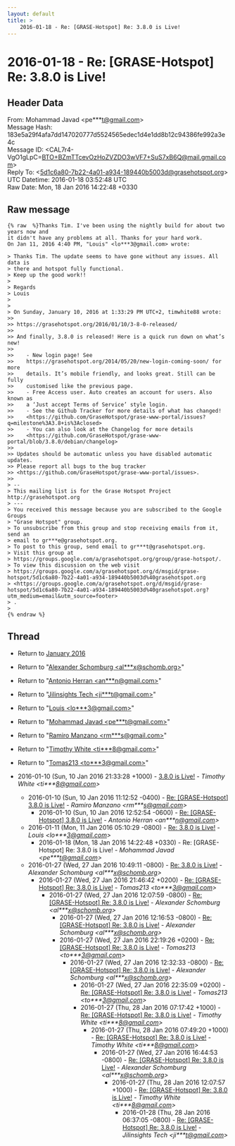 ```yaml
---
layout: default
title: >
    2016-01-18 - Re: [GRASE-Hotspot] Re: 3.8.0 is Live!
---
```


# 2016-01-18 - Re: [GRASE-Hotspot] Re: 3.8.0 is Live!

## Header Data

From: Mohammad Javad \<pe***t@gmail.com\><br>
Message Hash: 183e5a29f4afa7dd147020777d5524565edec1d4e1dd8b12c94386fe992a3e4c<br>
Message ID: \<CAL7r4-VgO1gLpC=BTO+BZmTTcevOzHoZVZDO3wVF7+SuS7xB6Q@mail.gmail.com\><br>
Reply To: \<5d1c6a80-7b22-4a01-a934-189440b5003d@grasehotspot.org\><br>
UTC Datetime: 2016-01-18 03:52:48 UTC<br>
Raw Date: Mon, 18 Jan 2016 14:22:48 +0330<br>

## Raw message

```
{% raw  %}Thanks Tim. I've been using the nightly build for about two years now and
it didn't have any problems at all. Thanks for your hard work.
On Jan 11, 2016 4:40 PM, "Louis" <lo***3@gmail.com> wrote:

> Thanks Tim. The update seems to have gone without any issues. All data is
> there and hotspot fully functional.
> Keep up the good work!!
>
> Regards
> Louis
>
>
> On Sunday, January 10, 2016 at 1:33:29 PM UTC+2, timwhite88 wrote:
>>
>> https://grasehotspot.org/2016/01/10/3-8-0-released/
>>
>> And finally, 3.8.0 is released! Here is a quick run down on what’s new!
>>
>>    - New login page! See
>>    https://grasehotspot.org/2014/05/20/new-login-coming-soon/ for more
>>    details. It’s mobile friendly, and looks great. Still can be fully
>>    customised like the previous page.
>>    - Free Access user. Auto creates an account for users. Also known as
>>    a ‘Just accept Terms of Service’ style login.
>>    - See the Github Tracker for more details of what has changed!
>>    <https://github.com/GraseHotspot/grase-www-portal/issues?q=milestone%3A3.8+is%3Aclosed>
>>    - You can also look at the Changelog for more details
>>    <https://github.com/GraseHotspot/grase-www-portal/blob/3.8.0/debian/changelog>
>>
>> Updates should be automatic unless you have disabled automatic updates.
>> Please report all bugs to the bug tracker
>> <https://github.com/GraseHotspot/grase-www-portal/issues>.
>>
> --
> This mailing list is for the Grase Hotspot Project http://grasehotspot.org
> ---
> You received this message because you are subscribed to the Google Groups
> "Grase Hotspot" group.
> To unsubscribe from this group and stop receiving emails from it, send an
> email to gr***e@grasehotspot.org.
> To post to this group, send email to gr***t@grasehotspot.org.
> Visit this group at
> https://groups.google.com/a/grasehotspot.org/group/grase-hotspot/.
> To view this discussion on the web visit
> https://groups.google.com/a/grasehotspot.org/d/msgid/grase-hotspot/5d1c6a80-7b22-4a01-a934-189440b5003d%40grasehotspot.org
> <https://groups.google.com/a/grasehotspot.org/d/msgid/grase-hotspot/5d1c6a80-7b22-4a01-a934-189440b5003d%40grasehotspot.org?utm_medium=email&utm_source=footer>
> .
>
{% endraw %}
```

## Thread

+ Return to [January 2016](/archive/2016/01)

+ Return to "[Alexander Schomburg <al***x<span>@</span>schomb.org>](/authors/al___x_at_schomb_org)"
+ Return to "[Antonio Herran <an***n<span>@</span>gmail.com>](/authors/an___n_at_gmail_com)"
+ Return to "[Jilinsights Tech <ji***t<span>@</span>gmail.com>](/authors/ji___t_at_gmail_com)"
+ Return to "[Louis <lo***3<span>@</span>gmail.com>](/authors/lo___3_at_gmail_com)"
+ Return to "[Mohammad Javad <pe***t<span>@</span>gmail.com>](/authors/pe___t_at_gmail_com)"
+ Return to "[Ramiro Manzano <rm***s<span>@</span>gmail.com>](/authors/rm___s_at_gmail_com)"
+ Return to "[Timothy White <ti***8<span>@</span>gmail.com>](/authors/ti___8_at_gmail_com)"
+ Return to "[Tomas213 <to***3<span>@</span>gmail.com>](/authors/to___3_at_gmail_com)"

+ 2016-01-10 (Sun, 10 Jan 2016 21:33:28 +1000) - [3.8.0 is Live!](/archive/2016/01/64601f9bb6496243cec015c9f8641f7ed1a89333bca6d30eb5867b6ea45cbff2) - _Timothy White \<ti***8@gmail.com\>_
  + 2016-01-10 (Sun, 10 Jan 2016 11:12:52 -0400) - [Re: [GRASE-Hotspot] 3.8.0 is Live!](/archive/2016/01/4c565dafb30fa0222d12cc7984ac7772369f95b85d45695d330499207db45287) - _Ramiro Manzano \<rm***s@gmail.com\>_
    + 2016-01-10 (Sun, 10 Jan 2016 12:52:54 -0600) - [Re: [GRASE-Hotspot] 3.8.0 is Live!](/archive/2016/01/b9405b312caea3a2e252ac4f4498d7083d9836a659ddd6c42d1357be961b5efa) - _Antonio Herran \<an***n@gmail.com\>_
  + 2016-01-11 (Mon, 11 Jan 2016 05:10:29 -0800) - [Re: 3.8.0 is Live!](/archive/2016/01/b9577221682c393e31d8681652d7449313844b0af7a894b60b37b0c74f86ceaa) - _Louis \<lo***3@gmail.com\>_
    + 2016-01-18 (Mon, 18 Jan 2016 14:22:48 +0330) - Re: [GRASE-Hotspot] Re: 3.8.0 is Live! - _Mohammad Javad \<pe***t@gmail.com\>_
  + 2016-01-27 (Wed, 27 Jan 2016 10:49:11 -0800) - [Re: 3.8.0 is Live!](/archive/2016/01/0242528d0902d9bb59cf9dbe5fc31677b1d3eadadc481482b4a2edd7d0dd6391) - _Alexander Schomburg \<al***x@schomb.org\>_
    + 2016-01-27 (Wed, 27 Jan 2016 21:46:42 +0200) - [Re: [GRASE-Hotspot] Re: 3.8.0 is Live!](/archive/2016/01/4c2820ade4bcfe3755380e578acc7f2c33d3d381416c2109b609455a2b95c8f0) - _Tomas213 \<to***3@gmail.com\>_
      + 2016-01-27 (Wed, 27 Jan 2016 12:07:59 -0800) - [Re: [GRASE-Hotspot] Re: 3.8.0 is Live!](/archive/2016/01/cad32bd6023e18386f4cd58b86b2341d66c54928d2e5e13e87d6be1231b59bd3) - _Alexander Schomburg \<al***x@schomb.org\>_
        + 2016-01-27 (Wed, 27 Jan 2016 12:16:53 -0800) - [Re: [GRASE-Hotspot] Re: 3.8.0 is Live!](/archive/2016/01/6235bc222f24e8ea29b45a48d83d1955ea9dd6c93ee0080bc2eefe68181d76b3) - _Alexander Schomburg \<al***x@schomb.org\>_
        + 2016-01-27 (Wed, 27 Jan 2016 22:19:26 +0200) - [Re: [GRASE-Hotspot] Re: 3.8.0 is Live!](/archive/2016/01/2bbe941b4bd1710567c32be0f3eb04df2217d62abdf9ba9a69450bc5319eb912) - _Tomas213 \<to***3@gmail.com\>_
          + 2016-01-27 (Wed, 27 Jan 2016 12:32:33 -0800) - [Re: [GRASE-Hotspot] Re: 3.8.0 is Live!](/archive/2016/01/b61c7280439487eb7f2af7333b220a06c56525af6fb1a78267dff26734610827) - _Alexander Schomburg \<al***x@schomb.org\>_
            + 2016-01-27 (Wed, 27 Jan 2016 22:35:09 +0200) - [Re: [GRASE-Hotspot] Re: 3.8.0 is Live!](/archive/2016/01/77e43a4ab62cf3c2d85bb386e92c2c78db8662f38c0222dccca2acc37f4a5617) - _Tomas213 \<to***3@gmail.com\>_
            + 2016-01-27 (Thu, 28 Jan 2016 07:17:42 +1000) - [Re: [GRASE-Hotspot] Re: 3.8.0 is Live!](/archive/2016/01/a64ee62ed0981896dbe7600fc178583b4f24b964b8d9f4da3c4e1bde4b8002fd) - _Timothy White \<ti***8@gmail.com\>_
              + 2016-01-27 (Thu, 28 Jan 2016 07:49:20 +1000) - [Re: [GRASE-Hotspot] Re: 3.8.0 is Live!](/archive/2016/01/3bec0414dc37ee39af5cf0968dea762507f6f98527ba1823c59ee49561b5770a) - _Timothy White \<ti***8@gmail.com\>_
                + 2016-01-27 (Wed, 27 Jan 2016 16:44:53 -0800) - [Re: [GRASE-Hotspot] Re: 3.8.0 is Live!](/archive/2016/01/89fdd82909b7e579fbe520149e199d3236c07d9fc8c90291917ef0af49918d00) - _Alexander Schomburg \<al***x@schomb.org\>_
                  + 2016-01-27 (Thu, 28 Jan 2016 12:07:57 +1000) - [Re: [GRASE-Hotspot] Re: 3.8.0 is Live!](/archive/2016/01/66ed27c09c6d798d18e76ee9f1d0b3e00ddaebde1188aea60b15ce3b26c1f8dd) - _Timothy White \<ti***8@gmail.com\>_
                    + 2016-01-28 (Thu, 28 Jan 2016 06:37:05 -0800) - [Re: [GRASE-Hotspot] Re: 3.8.0 is Live!](/archive/2016/01/571d209d5f60a5df7499df75e0fb49d49d3f78f7818d23008556e628173aac88) - _Jilinsights Tech \<ji***t@gmail.com\>_

